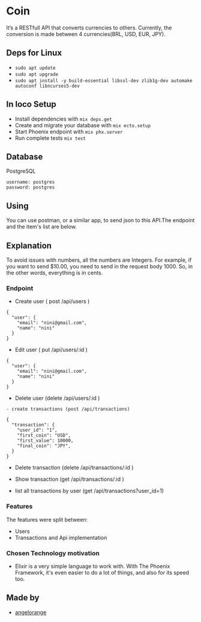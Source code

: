 # Coin
 
It’s a RESTfull API that converts currencies to others. Currently, the conversion is made between 4 currencies(BRL, USD, EUR, JPY).

## Deps for Linux

- `sudo apt update`
- `sudo apt upgrade`
- `sudo apt install -y build-essential libssl-dev zlib1g-dev automake autoconf libncurses5-dev`

## In loco Setup

- Install dependencies with `mix deps.get`
- Create and migrate your database with `mix ecto.setup`
- Start Phoenix endpoint with `mix phx.server`
- Run complete tests `mix test`

## Database
  PostgreSQL
  ```
  username: postgres
  password: postgres
  ```

## Using

 You can use postman, or a similar app, to send json to this API.The endpoint and the item's list are below.

## Explanation
To avoid issues with numbers, all the numbers are Integers. 
For example, if you want to send $10.00, you need to send in the request body 1000. 
So, in the other words, everything is in cents.

### Endpoint

 - Create user ( post /api/users )
  ```
  {
    "user": {
      "email": "nini@gmail.com",
      "name": "nini"
    }
  }
  ```

  - Edit user ( put /api/users/:id )
  ```
  {
    "user": {
      "email": "nini@gmail.com",
      "name": "nini"
    }
  }
  ```


  - Delete user (delete /api/users/:id )

  ```
  - create transactions (post /api/transactions)

  {
    "transaction": {
      "user_id": "1",
      "first_coin": "USD",
      "first_value": 10000,
      "final_coin": "JPY",
    }
  }
  ```

  - Delete transaction (delete /api/transactions/:id )

  - Show transaction (get /api/transactions/:id )

  - list all transactions by user (get /api/transactions?user_id=1)


 ### Features
 The features were split between: 
 - Users
 - Transactions and Api implementation

 ### Chosen Technology motivation
 - Elixir is a very simple language to work with. With The Phoenix Framework, it's even easier to do a lot of things, and also for its speed too.

## Made by

 - [angelorange](https://github.com/angelorange)
